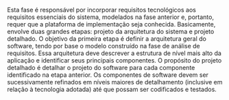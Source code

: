 Esta fase é responsável por incorporar requisitos tecnológicos aos requisitos essenciais do sistema, modelados na fase anterior e, portanto, requer que a plataforma de implementação seja conhecida. Basicamente, envolve duas grandes etapas: projeto da arquitetura do sistema e projeto detalhado. O objetivo da primeira etapa é definir a arquitetura geral do software, tendo por base o modelo construído na fase de análise de requisitos. Essa arquitetura deve descrever a estrutura de nível mais alto da aplicação e identificar seus principais componentes. O propósito do projeto detalhado é detalhar o projeto do software para cada componente identificado na etapa anterior. Os componentes de software devem ser sucessivamente refinados em níveis maiores de detalhamento (inclusive em relação à tecnologia adotada) até que possam ser codificados e testados. 
